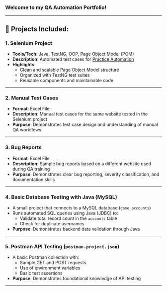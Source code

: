 ### Welcome to my QA Automation Portfolio!
---
## 📁 Projects Included:

### 1. **Selenium Project**
- **Tools/Tech**: Java, TestNG, OOP, Page Object Model (POM)
- **Description**: Automated test cases for [Practice Automation](https://practice-automation.com/)
- **Highlights**:
  - Clean and scalable Page Object Model structure
  - Organized with TestNG test suites
  - Reusable components and maintainable code
---
### 2. **Manual Test Cases**
- **Format**: Excel File
- **Description**: Manual test cases for the same website tested in the Selenium project
- **Purpose**: Demonstrates test case design and understanding of manual QA workflows
---
### 3. **Bug Reports**
- **Format**: Excel File
- **Description**: Sample bug reports based on a different website used during QA training
- **Purpose**: Demonstrates clear bug reporting, severity classification, and documentation skills
---
### 4. **Basic Database Testing with Java (MySQL)**
- A small project that connects to a MySQL database (`game_accounts`)
- Runs automated SQL queries using Java (JDBC) to:
  - Validate total record count in the `accounts` table
  - Check for duplicate usernames
- **Purpose**: Demonstrates backend data validation through Java
---
### 5. **Postman API Testing (`postman-project.json`)**
- A basic Postman collection with:
  - Sample GET and POST requests
  - Use of environment variables
  - Basic test assertions
- **Purpose**: Demonstrates foundational knowledge of API testing
---
